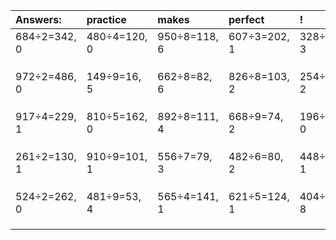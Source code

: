 | Answers: | practice | makes | perfect | ! |
| :--- | :--- | :--- | :--- | :--- |
| 684÷2=342, 0 | 480÷4=120, 0 | 950÷8=118, 6 | 607÷3=202, 1 | 328÷5=65, 3 | 
|   |   |   |   |   | 
|   |   |   |   |   | 
|   |   |   |   |   | 
| 972÷2=486, 0 | 149÷9=16, 5 | 662÷8=82, 6 | 826÷8=103, 2 | 254÷3=84, 2 | 
|   |   |   |   |   | 
|   |   |   |   |   | 
|   |   |   |   |   | 
| 917÷4=229, 1 | 810÷5=162, 0 | 892÷8=111, 4 | 668÷9=74, 2 | 196÷4=49, 0 | 
|   |   |   |   |   | 
|   |   |   |   |   | 
|   |   |   |   |   | 
| 261÷2=130, 1 | 910÷9=101, 1 | 556÷7=79, 3 | 482÷6=80, 2 | 448÷3=149, 1 | 
|   |   |   |   |   | 
|   |   |   |   |   | 
|   |   |   |   |   | 
| 524÷2=262, 0 | 481÷9=53, 4 | 565÷4=141, 1 | 621÷5=124, 1 | 404÷9=44, 8 | 
|   |   |   |   |   | 
|   |   |   |   |   | 
|   |   |   |   |   | 
